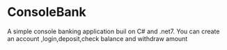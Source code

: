 # ConsoleBank
A simple console banking application buil on C# and .net7. 
You  can create an account ,login,deposit,check balance and withdraw amount


